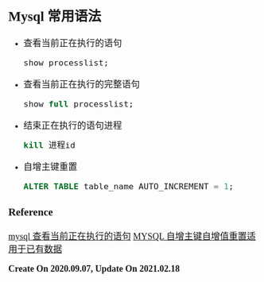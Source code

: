 <font size=4 face='楷体'>

## Mysql 常用语法

-   查看当前正在执行的语句

    ```sql
    show processlist;
    ```

-   查看当前正在执行的完整语句

    ```sql
    show full processlist;
    ```

-   结束正在执行的语句进程

    ```sql
    kill 进程id
    ```

-   自增主键重置
    ```sql
    ALTER TABLE table_name AUTO_INCREMENT = 1;
    ```

### Reference

[mysql 查看当前正在执行的语句](https://www.cnblogs.com/gavinYang/p/11197900.html)
[MYSQL 自增主键自增值重置适用于已有数据](https://www.cnblogs.com/weilovehua/p/10019491.html)

**Create On 2020.09.07, Update On 2021.02.18**
